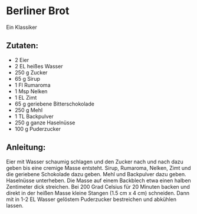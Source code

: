 Berliner Brot
===
Ein Klassiker

Zutaten:
---
- 2  Eier
- 2 EL heißes Wasser
- 250 g Zucker
- 65 g Sirup
- 1 Fl Rumaroma
- 1 Msp Nelken
- 1 EL Zimt
- 65 g geriebene Bitterschokolade
- 250 g Mehl
- 1 TL Backpulver
- 250 g ganze Haselnüsse
- 100 g Puderzucker

Anleitung:
---
Eier mit Wasser schaumig schlagen und den Zucker nach und nach dazu geben bis eine cremige Masse entsteht.
Sirup, Rumaroma, Nelken, Zimt und die geriebene Schokolade dazu geben.
Mehl und Backpulver dazu geben.
Haselnüsse unterheben.
Die Masse auf einem Backblech etwa einen halben Zentimeter dick streichen.
Bei 200 Grad Celsius für 20 Minuten backen und direkt in der heißen Masse kleine Stangen (1.5 cm x 4 cm) schneiden.
Dann mit in 1-2 EL Wasser gelöstem Puderzucker bestreichen und abkühlen lassen.
